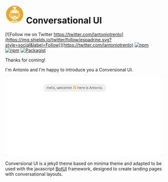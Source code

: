 # <img src="/assets/img/conversional_ui_logo_60px.png" style="height: 60px; margin-down: -20px"> Conversational UI

[![Follow me on Twitter https://twitter.com/lantoniotrento](https://img.shields.io/twitter/follow/espadrine.svg?style=social&label=Follow)](https://twitter.com/lantoniotrento) [![npm](https://img.shields.io/npm/v/botui.svg?style=plastic)](https://www.npmjs.com/package/botui) [![npm](https://img.shields.io/npm/dm/botui.svg?style=plastic)](https://www.npmjs.com/package/botui) [![Packagist](https://img.shields.io/packagist/l/doctrine/orm.svg?style=plastic)](https://github.com/conversationalui/conversationalui.github.io/blob/master/LICENSE)

Thanks for coming!

I'm Antonio and I'm happy to introduce you a Conversional UI. 

![Conversional UI theme](/assets/img/conversionalui.gif)

Conversional UI is a jekyll theme based on minima theme and adapted to be used with the javascript [BotUI](https://github.com/botui/botui) framework, designed to create landing pages with conversational layouts.


